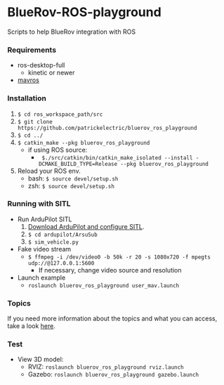 # BlueRov-ROS-playground
Scripts to help BlueRov integration with ROS

### Requirements ###
- ros-desktop-full
  - kinetic or newer
- [mavros](http://wiki.ros.org/mavros)

### Installation ###
 1. `$ cd ros_workspace_path/src`
 2. `$ git clone https://github.com/patrickelectric/bluerov_ros_playground`
 3. `$ cd ../`
 4. `$ catkin_make --pkg bluerov_ros_playground`
    - if using ROS source:
        - ` $./src/catkin/bin/catkin_make_isolated --install -DCMAKE_BUILD_TYPE=Release --pkg bluerov_ros_playground`
 5. Reload your ROS env.
    - bash: `$ source devel/setup.sh`
    - zsh: `$ source devel/setup.sh`

### Running with SITL ###
- Run ArduPilot SITL
    1. [Download ArduPilot and configure SITL](http://ardupilot.org/dev/docs/setting-up-sitl-on-linux.html).
    2. `$ cd ardupilot/ArsuSub`
    3. `$ sim_vehicle.py`
- Fake video stream
    - `$ ffmpeg -i /dev/video0 -b 50k -r 20 -s 1080x720 -f mpegts udp://@127.0.0.1:5600`
        -  If necessary, change video source and resolution
- Launch example
    - `roslaunch bluerov_ros_playground user_mav.launch`


### Topics ###
If you need more information about the topics and what you can access, take a look [here](doc/topics_and_data.md).

### Test ###
- View 3D model:
    - RVIZ: `roslaunch bluerov_ros_playground rviz.launch`
    - Gazebo: `roslaunch bluerov_ros_playground gazebo.launch`
